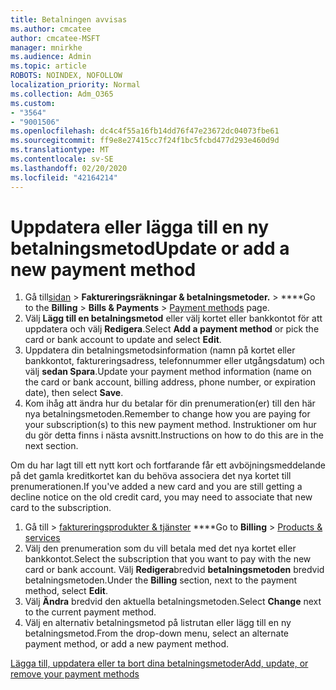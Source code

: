 ```yaml
---
title: Betalningen avvisas
ms.author: cmcatee
author: cmcatee-MSFT
manager: mnirkhe
ms.audience: Admin
ms.topic: article
ROBOTS: NOINDEX, NOFOLLOW
localization_priority: Normal
ms.collection: Adm_O365
ms.custom:
- "3564"
- "9001506"
ms.openlocfilehash: dc4c4f55a16fb14dd76f47e23672dc04073fbe61
ms.sourcegitcommit: ff9e8e27415cc7f24f1bc5fcbd477d293e460d9d
ms.translationtype: MT
ms.contentlocale: sv-SE
ms.lasthandoff: 02/20/2020
ms.locfileid: "42164214"
---
```

# <a name="update-or-add-a-new-payment-method"></a><span data-ttu-id="48b04-102">Uppdatera eller lägga till en ny betalningsmetod</span><span class="sxs-lookup"><span data-stu-id="48b04-102">Update or add a new payment method</span></span>

1. <span data-ttu-id="48b04-103">Gå till<a href="https://go.microsoft.com/fwlink/p/?linkid=2018806" target="_blank">sidan</a>  > **Faktureringsräkningar & betalningsmetoder.** >  \*\*\*\*</span><span class="sxs-lookup"><span data-stu-id="48b04-103">Go to the **Billing** > **Bills & Payments** > <a href="https://go.microsoft.com/fwlink/p/?linkid=2018806" target="_blank">Payment methods</a> page.</span></span>
2. <span data-ttu-id="48b04-104">Välj **Lägg till en betalningsmetod** eller välj kortet eller bankkontot för att uppdatera och välj **Redigera**.</span><span class="sxs-lookup"><span data-stu-id="48b04-104">Select **Add a payment method** or pick the card or bank account to update and select **Edit**.</span></span>
3. <span data-ttu-id="48b04-105">Uppdatera din betalningsmetodsinformation (namn på kortet eller bankkontot, faktureringsadress, telefonnummer eller utgångsdatum) och välj **sedan Spara**.</span><span class="sxs-lookup"><span data-stu-id="48b04-105">Update your payment method information (name on the card or bank account, billing address, phone number, or expiration date), then select **Save**.</span></span>
4. <span data-ttu-id="48b04-106">Kom ihåg att ändra hur du betalar för din prenumeration(er) till den här nya betalningsmetoden.</span><span class="sxs-lookup"><span data-stu-id="48b04-106">Remember to change how you are paying for your subscription(s) to this new payment method.</span></span> <span data-ttu-id="48b04-107">Instruktioner om hur du gör detta finns i nästa avsnitt.</span><span class="sxs-lookup"><span data-stu-id="48b04-107">Instructions on how to do this are in the next section.</span></span>

<span data-ttu-id="48b04-108">Om du har lagt till ett nytt kort och fortfarande får ett avböjningsmeddelande på det gamla kreditkortet kan du behöva associera det nya kortet till prenumerationen.</span><span class="sxs-lookup"><span data-stu-id="48b04-108">If you've added a new card and you are still getting a decline notice on the old credit card, you may need to associate that new card to the subscription.</span></span>

1. <span data-ttu-id="48b04-109">Gå till > <a href="https://go.microsoft.com/fwlink/p/?linkid=842054" target="_blank">faktureringsprodukter & tjänster</a> \*\*\*\*</span><span class="sxs-lookup"><span data-stu-id="48b04-109">Go to **Billing** > <a href="https://go.microsoft.com/fwlink/p/?linkid=842054" target="_blank">Products & services</a></span></span>
2. <span data-ttu-id="48b04-110">Välj den prenumeration som du vill betala med det nya kortet eller bankkontot.</span><span class="sxs-lookup"><span data-stu-id="48b04-110">Select the subscription that you want to pay with the new card or bank account.</span></span> <span data-ttu-id="48b04-111">Välj **Redigera**bredvid **betalningsmetoden** bredvid betalningsmetoden.</span><span class="sxs-lookup"><span data-stu-id="48b04-111">Under the **Billing** section, next to the payment method, select **Edit**.</span></span>
3. <span data-ttu-id="48b04-112">Välj **Ändra** bredvid den aktuella betalningsmetoden.</span><span class="sxs-lookup"><span data-stu-id="48b04-112">Select **Change** next to the current payment method.</span></span>
4. <span data-ttu-id="48b04-113">Välj en alternativ betalningsmetod på listrutan eller lägg till en ny betalningsmetod.</span><span class="sxs-lookup"><span data-stu-id="48b04-113">From the drop-down menu, select an alternate payment method, or add a new payment method.</span></span>

[<span data-ttu-id="48b04-114">Lägga till, uppdatera eller ta bort dina betalningsmetoder</span><span class="sxs-lookup"><span data-stu-id="48b04-114">Add, update, or remove your payment methods</span></span>](https://go.microsoft.com/fwlink/?linkid=2118133)